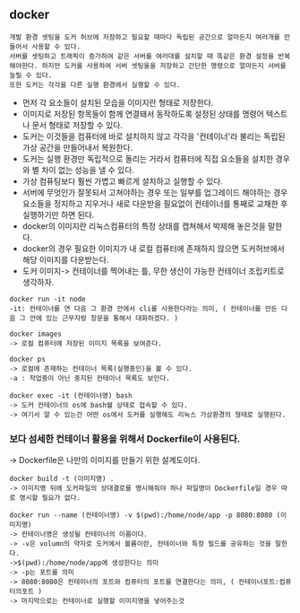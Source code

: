 ## docker

```
개발 환경 셋팅을 도커 허브에 저장하고 필요할 때마다 독립된 공간으로 얼마든지 여러개를 만들어서 사용할 수 있다.
서버를 셋팅하고 트래픽이 증가하여 같은 서버를 여러대를 설치할 때 똑같은 환경 설정을 반복해야한다. 하지만 도커를 사용하여 서버 셋팅을을 저장하고 간단한 명령으로 얼마든지 서버를 늘릴 수 있다.
또한 도커는 각각을 다른 실행 환경에서 실행할 수 있다.
```

- 먼저 각 요소들이 설치된 모습을 이미지란 형태로 저장한다.
- 이미지로 저장된 항목들이 함께 연결돼서 동작하도록 설정된 상태를 명령어 텍스트나 문서 형태로 저장할 수 있다.
- 도커는 이것들을 컴퓨터에 바로 설치하지 않고 각각을 '컨테이너'라 불리는 독립된 가상 공간을 만들어내서 복원한다.
- 도커는 실행 환경만 독립적으로 돌리는 거라서 컴퓨터에 직접 요소들을 설치한 경우와 별 차이 없는 성능을 낼 수 있다.
- 가상 컴퓨팅보다 훨씬 가볍고 빠르게 설치하고 실행할 수 있다.
- 서버에 무엇인가 잘못되서 고쳐야하는 경우 또는 일부를 업그레이드 해야하는 경우 요소들을 정지하고 지우거나 새로 다운받을 필요없이 컨테이너를 통째로 교채한 후 실행하기만 하면 된다.
- docker의 이미지란 리눅스컴퓨터의 특정 상태를 캡쳐해서 박제해 놓은것을 말한다.
- docker의 경우 필요한 이미지가 내 로컬 컴퓨터에 존재하지 않으면 도커허브에서 해당 이미지를 다운받는다.
- 도커 이미지-> 컨테이너를 찍어내는 틀, 무한 생산이 가능한 컨테이너 조립키트로 생각하자.

```
docker run -it node
-it: 컨테이너를 연 다음 그 환경 안에서 cli를 사용한다라는 의미, ( 컨테이너를 만든 다음 그 안에 있는 근무자랑 창문을 통해서 대화하겠다. )
```

```
docker images
-> 로컬 컴퓨터에 저장된 이미지 목록을 보여준다.
```

```
docker ps
-> 로컬에 존재하는 컨테이너 목록(실행중인)을 볼 수 있다.
-a : 작업중이 아닌 중지된 컨테이너 목록도 보인다.
```

```
docker exec -it (컨테이너명) bash
-> 도커 컨테이너의 os에 bash쉘 상태로 접속할 수 있다.
-> 여기서 알 수 있는건 어떤 os에서 도커를 실행해도 리눅스 가상환경의 형태로 실행된다.
```

### 보다 섬세한 컨테이너 활용을 위해서 Dockerfile이 사용된다.

-> Dockerfile은 나만의 이미지를 만들기 위한 설계도이다.

```
docker build -t (이미지명) .
-> 이미지명 뒤에 도커파일의 상대결로를 명시해줘야 하나 파일명이 Dockerfile일 경우 따로 명시할 필요가 없다.
```

```
docker run --name (컨테이너명) -v $(pwd):/home/node/app -p 8080:8080 (이미지명)
-> 컨테이너명은 생성될 컨테이너의 이름이다.
-> -v은 volumn의 약자로 도커에서 볼륨이란, 컨테이너와 특정 필드를 공유하는 것을 말한다.
->$(pwd):/home/node/app에 생성한다는 의미
-> -p는 포트를 의미
-> 8080:8080은 컨테이너의 포트와 컴퓨터의 포트를 연결한다는 의미, ( 컨테이너포트:컴퓨터의포트 )
-> 마지막으로는 컨테이너로 실행할 이미지명을 넣어주는것
```
